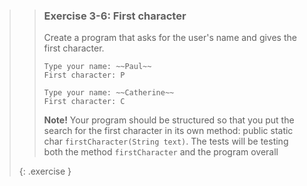 >> ### Exercise 3-6: First character
>>
>> Create a program that asks for the user's name and gives the first character.
>> 
>>```output
>> Type your name: ~~Paul~~
>> First character: P
>>```
>>
>>```output
>> Type your name: ~~Catherine~~
>> First character: C
>>```
>>
>> **Note!** Your program should be structured so that you put the search for the first character in its own method: public static char `firstCharacter(String text)`. The tests will be testing both the method `firstCharacter` and the program overall
>>
>{: .exercise }